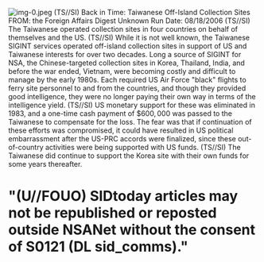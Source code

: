 ![img-0.jpeg](img-0.jpeg)
(TS//SI) Back in Time: Taiwanese Off-Island Collection Sites
FROM: the Foreign Affairs Digest
Unknown
Run Date: 08/18/2006
(TS//SI) The Taiwanese operated collection sites in four countries on behalf of themselves and the US.
(TS//SI) While it is not well known, the Taiwanese SIGINT services operated off-island collection sites in support of US and Taiwanese interests for over two decades. Long a source of SIGINT for NSA, the Chinese-targeted collection sites in Korea, Thailand, India, and before the war ended, Vietnam, were becoming costly and difficult to manage by the early 1980s. Each required US Air Force "black" flights to ferry site personnel to and from the countries, and though they provided good intelligence, they were no longer paying their own way in terms of the intelligence yield.
(TS//SI) US monetary support for these was eliminated in 1983, and a one-time cash payment of $\$ 600,000$ was passed to the Taiwanese to compensate for the loss. The fear was that if continuation of these efforts was compromised, it could have resulted in US political embarrassment after the US-PRC accords were finalized, since these out-of-country activities were being supported with US funds.
(TS//SI) The Taiwanese did continue to support the Korea site with their own funds for some years thereafter.

# "(U//FOUO) SIDtoday articles may not be republished or reposted outside NSANet without the consent of S0121 (DL sid_comms)."
